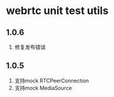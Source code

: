 # webrtc unit test utils

## 1.0.6
1. 修复发布错误

## 1.0.5
1. 支持mock RTCPeerConnection
2. 支持mock MediaSource